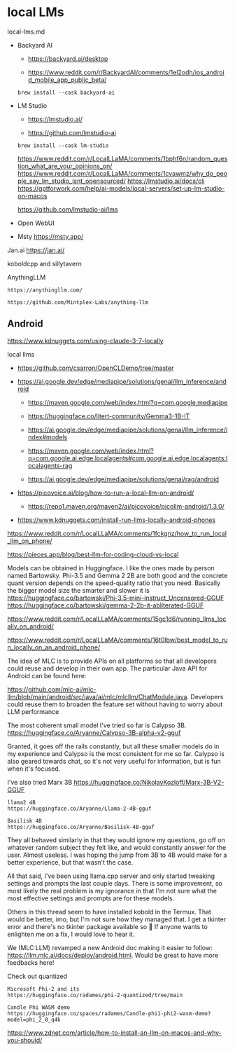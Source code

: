 # local LMs

local-lms.md

*   Backyard AI

    *   https://backyard.ai/desktop

    *   https://www.reddit.com/r/BackyardAI/comments/1el2odh/ios_android_mobile_app_public_beta/

    ```
    brew install --cask backyard-ai
    ```

*   LM Studio

    *   https://lmstudio.ai/

    *   https://github.com/lmstudio-ai

    ```
    brew install --cask lm-studio
    ```

    https://www.reddit.com/r/LocalLLaMA/comments/1bphf6n/random_question_what_are_your_opinions_on/
    https://www.reddit.com/r/LocalLLaMA/comments/1cvawmz/why_do_people_say_lm_studio_isnt_opensourced/
    https://lmstudio.ai/docs/cli
    https://gptforwork.com/help/ai-models/local-servers/set-up-lm-studio-on-macos

    https://github.com/lmstudio-ai/lms

*   Open WebUI

*   Msty
    https://msty.app/

Jan.ai
    https://jan.ai/

koboldcpp and sillytavern

AnythingLLM

    https://anythingllm.com/

    https://github.com/Mintplex-Labs/anything-llm

## Android

https://www.kdnuggets.com/using-claude-3-7-locally

local llms

*   https://github.com/csarron/OpenCLDemo/tree/master

*   https://ai.google.dev/edge/mediapipe/solutions/genai/llm_inference/android

    *   https://maven.google.com/web/index.html?q=com.google.mediapipe

    *   https://huggingface.co/litert-community/Gemma3-1B-IT

    *   https://ai.google.dev/edge/mediapipe/solutions/genai/llm_inference/index#models

    *   https://maven.google.com/web/index.html?q=com.google.ai.edge.localagents#com.google.ai.edge.localagents:localagents-rag

    *   https://ai.google.dev/edge/mediapipe/solutions/genai/rag/android
    
*   https://picovoice.ai/blog/how-to-run-a-local-llm-on-android/

    *   https://repo1.maven.org/maven2/ai/picovoice/picollm-android/1.3.0/

*   https://www.kdnuggets.com/install-run-llms-locally-android-phones

https://www.reddit.com/r/LocalLLaMA/comments/1fckgnz/how_to_run_local_llm_on_phone/

https://pieces.app/blog/best-llm-for-coding-cloud-vs-local

Models can be obtained in Huggingface. I like the ones made by person named Bartowsky. Phi-3.5 and Gemma 2 2B are both good and the concrete quant version depends on the speed-quality ratio that you need. Basically the bigger model size the smarter and slower it is 
https://huggingface.co/bartowski/Phi-3.5-mini-instruct_Uncensored-GGUF
https://huggingface.co/bartowski/gemma-2-2b-it-abliterated-GGUF

https://www.reddit.com/r/LocalLLaMA/comments/15gc1d6/running_llms_locally_on_android/

https://www.reddit.com/r/LocalLLaMA/comments/16t0lbw/best_model_to_run_locally_on_an_android_phone/

The idea of MLC is to provide APIs on all platforms so that all developers could reuse and develop in their own app. The particular Java API for Android can be found here: 

https://github.com/mlc-ai/mlc-llm/blob/main/android/src/java/ai/mlc/mlcllm/ChatModule.java. Developers could reuse them to broaden the feature set without having to worry about LLM performance

The most coherent small model I've tried so far is 
    Calypso 3B. 
    https://huggingface.co/Aryanne/Calypso-3B-alpha-v2-gguf

Granted, it goes off the rails constantly, but all these smaller models do in my experience and Calypso is the most consistent for me so far. Calypso is also geared towards chat, so it's not very useful for information, but is fun when it's focused.

I've also tried 
    Marx 3B 
    https://huggingface.co/NikolayKozloff/Marx-3B-V2-GGUF
    
    llama2 4B
    https://huggingface.co/Aryanne/Llama-2-4B-gguf

    Basilisk 4B
    https://huggingface.co/Aryanne/Basilisk-4B-gguf

They all behaved similarly in that they would ignore my questions, go off on whatever random subject they felt like, and would constantly answer for the user. Almost useless. I was hoping the jump from 3B to 4B would make for a better experience, but that wasn't the case.

All that said, I've been using llama.cpp server and only started tweaking settings and prompts the last couple days. There is some improvement, so most likely the real problem is my ignorance in that I'm not sure what the most effective settings and prompts are for these models.

Others in this thread seem to have installed kobold in the Termux. That would be better, imo, but I'm not sure how they managed that. I get a tkinter error and there's no tkinter package available so 🤷 If anyone wants to enlighten me on a fix, I would love to hear it.


We (MLC LLM) revamped a new Android doc making it easier to follow: https://llm.mlc.ai/docs/deploy/android.html. Would be great to have more feedbacks here!

Check out quantized

    Microsoft Phi-2 and its 
    https://huggingface.co/radames/phi-2-quantized/tree/main

    Candle Phi WASM demo
    https://huggingface.co/spaces/radames/Candle-phi1-phi2-wasm-demo?model=phi_2_0_q4k
    


https://www.zdnet.com/article/how-to-install-an-llm-on-macos-and-why-you-should/